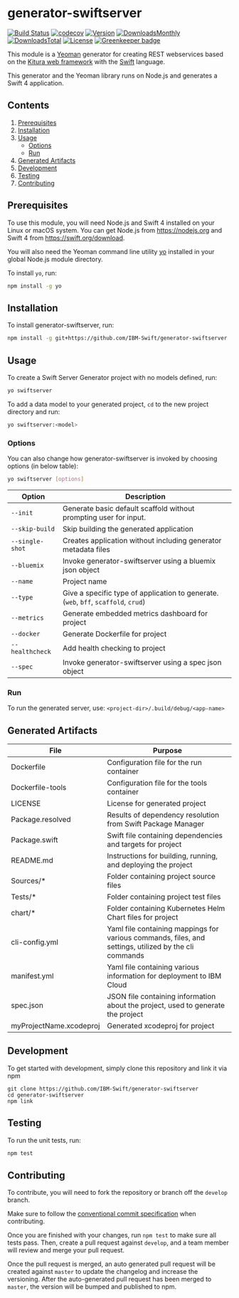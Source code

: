 # generator-swiftserver

[![Build Status](https://travis-ci.org/IBM-Swift/generator-swiftserver.svg?branch=master)](https://travis-ci.org/IBM-Swift/generator-swiftserver)
[![codecov](https://codecov.io/gh/IBM-Swift/generator-swiftserver/branch/master/graph/badge.svg)](https://codecov.io/gh/IBM-Swift/generator-swiftserver)
[![Version](https://img.shields.io/npm/v/generator-swiftserver.svg)][url-npm]
[![DownloadsMonthly](https://img.shields.io/npm/dm/generator-swiftserver.svg)][url-npm]
[![DownloadsTotal](https://img.shields.io/npm/dt/generator-swiftserver.svg)][url-npm]
[![License](https://img.shields.io/npm/l/generator-swiftserver.svg)][url-npm]
[![Greenkeeper badge](https://badges.greenkeeper.io/IBM-Swift/generator-swiftserver.svg)](https://greenkeeper.io/)

[url-npm]: https://www.npmjs.com/package/generator-swiftserver

This module is a [Yeoman](http://yeoman.io) generator for creating REST webservices based on the [Kitura web framework](http://kitura.io) with the [Swift](https://swift.org/) language.

This generator and the Yeoman library runs on Node.js and generates a Swift 4 application.

## Contents
1. [Prerequisites](#prerequisites)
1. [Installation](#installation)
1. [Usage](#usage)
    - [Options](#options)
    - [Run](#run)
1. [Generated Artifacts](#generated-artifacts)
1. [Development](#development)
1. [Testing](#testing)
1. [Contributing](#contributing)

## Prerequisites
To use this module, you will need Node.js and Swift 4 installed on your Linux or macOS system. You can get Node.js from https://nodejs.org and Swift 4 from https://swift.org/download.

You will also need the Yeoman command line utility [yo](https://github.com/yeoman/yo) installed in your global Node.js module directory.
 
To install `yo`, run:

```bash
npm install -g yo
```

## Installation
To install generator-swiftserver, run:

```bash
npm install -g git+https://github.com/IBM-Swift/generator-swiftserver
```

## Usage
To create a Swift Server Generator project with no models defined, run:

```bash
yo swiftserver
```

To add a data model to your generated project, `cd` to the new project directory and run:

```bash
yo swiftserver:<model>
```

### Options
You can also change how generator-swiftserver is invoked by choosing options (in below table):

```bash
yo swiftserver [options]
```

Option | Description
--- | ---
`--init` | Generate basic default scaffold without prompting user for input.
`--skip-build` | Skip building the generated application
`--single-shot` | Creates application without including generator metadata files
`--bluemix` | Invoke generator-swiftserver using a bluemix json object
`--name` | Project name
`--type` | Give a specific type of application to generate. (`web`, `bff`, `scaffold`, `crud`)
`--metrics` | Generate embedded metrics dashboard for project
`--docker` | Generate Dockerfile for project
`--healthcheck` | Add health checking to project
`--spec` | Invoke generator-swiftserver using a spec json object

### Run
To run the generated server, use: `<project-dir>/.build/debug/<app-name>`

## Generated Artifacts

File | Purpose
--- | ---
Dockerfile | Configuration file for the run container
Dockerfile-tools | Configuration file for the tools container
LICENSE | License for generated project
Package.resolved | Results of dependency resolution from Swift Package Manager
Package.swift | Swift file containing dependencies and targets for project
README.md | Instructions for building, running, and deploying the project
Sources/* | Folder containing project source files
Tests/* | Folder containing project test files
chart/* | Folder containing Kubernetes Helm Chart files for project
cli-config.yml | Yaml file containing mappings for various commands, files, and settings, utilized by the cli commands
manifest.yml | Yaml file containing various information for deployment to IBM Cloud
spec.json | JSON file containing information about the project, used to generate the project
myProjectName.xcodeproj | Generated xcodeproj for project

## Development
To get started with development, simply clone this repository and link it via npm

```
git clone https://github.com/IBM-Swift/generator-swiftserver
cd generator-swiftserver
npm link
```

## Testing
To run the unit tests, run:

```bash
npm test
```

## Contributing
To contribute, you will need to fork the repository or branch off the `develop` branch.

Make sure to follow the [conventional commit specification](https://conventionalcommits.org/) when contributing.

Once you are finished with your changes, run `npm test` to make sure all tests pass. Then, create a pull request against `develop`, and a team member will review and merge your pull request.

Once the pull request is merged, an auto generated pull request will be created against `master` to update the changelog and increase the versioning. After the auto-generated pull request has been merged to `master`, the version will be bumped and published to npm.